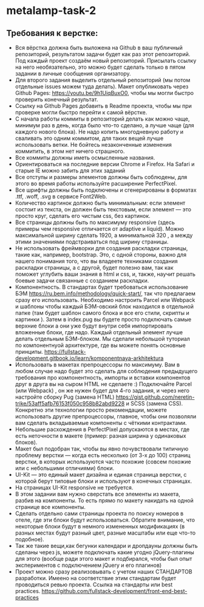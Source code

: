# metalamp-task-2

## Требования к верстке:

- Вся вёрстка должна быть выложена на Github в ваш публичный репозиторий, результатом задачи будет как раз этот репозиторий. Под каждый проект создаём новый репозиторий. Присылать ссылку на него необязательно, это можно будет сделать только в пятом задании в личные сообщения организатору.
- Для второго задания выделить отдельный репозиторий (мы потом отдельные issues можем туда делать). Макет опубликовать через Github Pages: https://youtu.be/9h1UiqBuxO0, чтобы мы могли быстро проверить конечный результат.
- Ссылку на Github Pages добавить в Readme проекта, чтобы мы при проверке могли быстро перейти к самой вёрстке.
- С начала работы коммиты в репозиторий делать как можно чаще, минимум раз в день, когда было что-то сделано, а лучше чаще (для каждого нового блока). Не надо копить многодневную работу и сваливать это одним коммитом, для таких вещей лучше использовать ветки. Не бойтесь незаконченные изменения коммитить, в этом нет ничего страшного.
- Все коммиты должны иметь осмысленные названия.
- Ориентироваться на последние версии Chrome и Firefox. На Safari и старые IE можно забить для этих заданий
- Все отступы и размеры элементов должны быть соблюдены, для этого во время работы используйте расширение PerfectPixel.
- Все шрифты должны быть подключены и сгенерированы в форматах .ttf, .woff, .svg в сервисе Font2Web.
- Количество картинок должно быть минимальным: если элемент состоит из текста, он должен быть текстовым, если элемент — это просто круг, сделать его чистым css, без картинок.
- Все страницы должны быть по максимуму responsive (здесь примеры чем responsive отличается от adaptive и liquid). Можно максимальной ширину сделать 1920, а минимальной 320 , а между этими значениями подстраиваться под ширину страницы.
- Не использовать фреймворки для создания раскладки страницы, такие как, например, bootstrap. Это, с одной стороны, важно для нашего понимания того, что вы владеете техниками создания раскладки страницы, а с другой, будет полезно вам, так как поможет углубить ваши знания в html и css, и, также, научит решать боевые задачи связанные с созданием раскладки.
- Компонентность. В стандартах будет требоваться использование БЭМ https://ru.bem.info/methodology/quick-start/, так что предлагаем сразу его использовать. Необходимо настроить Parcel или Webpack и шаблоны чтобы каждый БЭМ-овский блок находился в отдельной папке (там будет шаблон самого блока и все его стили, скрипты и картинки ). Затем в index.pug вы будете просто подключать самые верхние блоки а они уже будут внутри себя импортировать вложенные блоки, где надо. Каждый отдельный элемент лучше делать отдельным БЭМ-блоком. Мы сделали небольшой туториал по компонентнуой архитектуре, где вы можете понять основные принципы. https://fullstack-development.gitbook.io/learn/komponentnaya-arkhitektura
- Использовать в макетах препроцессоры по максимуму. Вам в любом случае надо будет это сделать для соблюдения предыдущего требования про компонентность, импорты и вставки компонентов друг в друга вы на сыром HTML не сделаете :) Подключайте Parcel (или Webpack) , он же нужен будет для 4-го задания, и через него настройте сборку Pug (замена HTML) https://gist.github.com/neretin-trike/53aff5afb76153f050c958b82abd9228 и SCSS (замена CSS). Конкретно эти технологии просто рекомендации, можете использовать другие препроцессоры, главное, чтобы они позволяли вам сделать вкладываемые компоненты с чёткими контрактами.
- Небольшие расхождения в PerfectPixel допускаются в местах, где есть неточности в макете (пример: разная ширина у одинаковых блоков).
- Макет был подобран так, чтобы вы явно почувствовали типичную проблему верстки — когда есть несколько (от 3-х до 100) страниц верстки, в которых используются часто похожие (совсем похожие или с небольшими отличиями) блоки.
- UI-Kit — это единый макет дизайна и единая страница верстки, с которой берут типовые блоки и используют в конечных страницах.
- На страницах UI-Kit responsive не требуется.
- В этом задании вам нужно сверстать все элементы из макета, разбив на компоненты. То есть прямо по макету накидать на одной странице все компоненты.
- Сделать отдельно сами страницы проекта по поиску номеров в отеле, где эти блоки будут использоваться. Обратите внимание, что некоторые блоки будут в немного измененных модификациях (в разных местах будут разный цвет, разные масштабы или еще что-то подобное).
- Так же такие вещи,как бегунки календари и дропдауны должны быть сделаны через js, можете подключать какие угодно jQuery-плагины для этого (вообще ради этого макет и подбирался, чтобы был опыт экспериментов с подключением jQuery и его плагинов)
- Проект можно сразу реализовывать с учетом наших СТАНДАРТОВ разработки. Имеено на соответствие этим стандартам будет проводиться ревью проекта. Ссылка на стандарты или best practices. https://github.com/fullstack-development/front-end-best-practices
